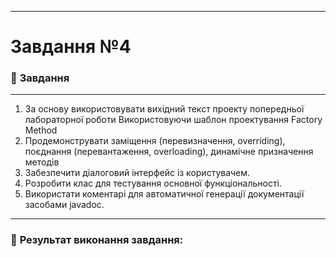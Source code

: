 ___

# Завдання №4 

### :scroll: **Завдання**
___
1. За основу використовувати вихідний текст проекту попередньої лабораторної роботи Використовуючи шаблон проектування Factory Method
2. Продемонструвати заміщення (перевизначення, overriding), поєднання (перевантаження, overloading), динамічне призначення методів
3. Забезпечити діалоговий інтерфейс із користувачем.
4. Розробити клас для тестування основної функціональності.
5. Використати коментарі для автоматичної генерації документації засобами javadoc.
___
### 📍 **Результат виконання завдання:** 
